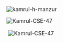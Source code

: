 <p align="left"> <img src="https://komarev.com/ghpvc/?username=kamrul-h-manzur&label=Profile%20views&color=0e75b6&style=flat" alt="kamrul-h-manzur" /> </p>



<p><img align="left" src="https://github-readme-stats.vercel.app/api/top-langs?username=Kamrul-CSE-47&show_icons=true&locale=en&layout=compact" alt="Kamrul-CSE-47" /></p><br>

<p>&nbsp;<img align="center" src="https://github-readme-stats.vercel.app/api?username=Kamrul-CSE-47&show_icons=true&locale=en" alt="Kamrul-CSE-47" /></p>
